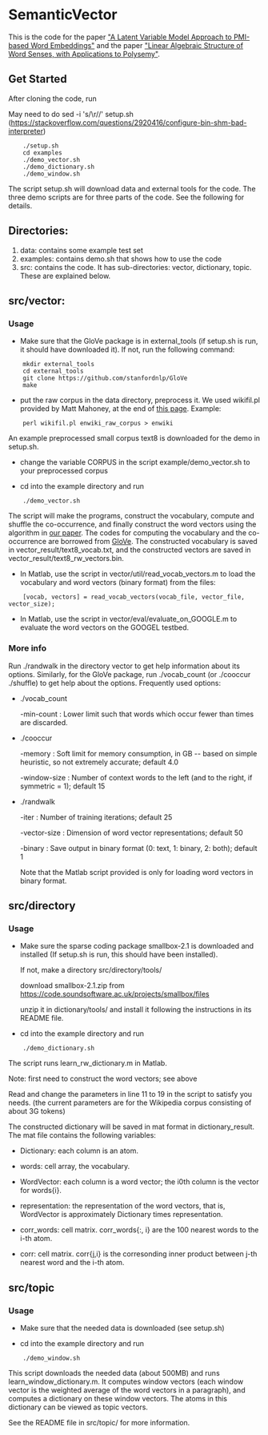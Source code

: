 # SemanticVector

This is the code for the paper ["A Latent Variable Model Approach to PMI-based Word Embeddings"](https://arxiv.org/abs/1502.03520) and the paper ["Linear Algebraic Structure of Word Senses, with Applications to Polysemy"](https://arxiv.org/abs/1601.03764).

## Get Started
After cloning the code, run

May need to do sed -i 's/\r//' setup.sh (https://stackoverflow.com/questions/2920416/configure-bin-shm-bad-interpreter)

```
	./setup.sh
	cd examples
	./demo_vector.sh
	./demo_dictionary.sh
	./demo_window.sh
```

The script setup.sh will download data and external tools for the code. The three demo scripts are for three parts of the code. See the following for details.

## Directories:
1. data: contains some example test set
2. examples: contains demo.sh that shows how to use the code
3. src: contains the code. It has sub-directories: vector, dictionary, topic. These are explained below.


## src/vector:

### Usage
 
* Make sure that the GloVe package is in external_tools (if setup.sh is run, it should have downloaded it). If not, run the following command:

```
    mkdir external_tools
	cd external_tools
    git clone https://github.com/stanfordnlp/GloVe 
	make
```

* put the raw corpus in the data directory, preprocess it. We used wikifil.pl provided by Matt Mahoney, at the end of [this page](http://mattmahoney.net/dc/textdata). Example:

```
    perl wikifil.pl enwiki_raw_corpus > enwiki
```

An example preprocessed small corpus text8 is downloaded for the demo in setup.sh.
	
* change the variable CORPUS in the script example/demo_vector.sh to your preprocessed corpus

* cd into the example directory and run

```
    ./demo_vector.sh
```	

The script will make the programs, construct the vocabulary, compute and shuffle the co-occurrence, and finally construct the word vectors using the algorithm in [our paper](http://arxiv.org/abs/1502.03520).  The codes for computing the vocabulary and the co-occurrence are borrowed from [GloVe](http://nlp.stanford.edu/projects/glove/).
The constructed vocabulary is saved in vector_result/text8_vocab.txt, and the constructed vectors are saved in vector_result/text8_rw_vectors.bin.
	
* In Matlab, use the script in vector/util/read_vocab_vectors.m to load the vocabulary and word vectors (binary format) from the files: 

```
    [vocab, vectors] = read_vocab_vectors(vocab_file, vector_file, vector_size);
```

* In Matlab, use the script in vector/eval/evaluate_on_GOOGLE.m to evaluate the word vectors on the GOOGEL testbed.

### More info

Run ./randwalk in the directory vector to get help information about its options. Similarly, for the GloVe package, run ./vocab_count (or ./cooccur ./shuffle) to get help about the options. 
Frequently used options:

* ./vocab_count

    -min-count <int>: Lower limit such that words which occur fewer than <int> times are discarded.
	
* ./cooccur 

    -memory <float>: Soft limit for memory consumption, in GB -- based on simple heuristic, so not extremely accurate; default 4.0
	
    -window-size <int>: Number of context words to the left (and to the right, if symmetric = 1); default 15
	
* ./randwalk

    -iter <int>: Number of training iterations; default 25 
	
    -vector-size <int>: Dimension of word vector representations; default 50
	
    -binary <int>: Save output in binary format (0: text, 1: binary, 2: both); default 1
	
    Note that the Matlab script provided is only for loading word vectors in binary format.
    
	
	
## src/directory

### Usage 

* Make sure the sparse coding package smallbox-2.1 is downloaded and installed (If setup.sh is run, this should have been installed). 
 
  If not, make a directory src/directory/tools/
   
  download smallbox-2.1.zip from https://code.soundsoftware.ac.uk/projects/smallbox/files
  
  unzip it in dictionary/tools/ and install it following the instructions in its README file.

* cd into the example directory and run

```
    ./demo_dictionary.sh
```	

The script runs learn_rw_dictionary.m in Matlab.

Note: first need to construct the word vectors; see above

Read and change the parameters in line 11 to 19 in the script to satisfy you needs. (the current parameters are for the Wikipedia corpus consisting of about 3G tokens) 

The constructed dictionary will be saved in mat format in dictionary_result. The mat file contains the following variables:

* Dictionary: each column is an atom.

* words: cell array, the vocabulary.

* WordVector: each column is a word vector; the i0th column is the vector for words{i}.

* representation: the representation of the word vectors, that is, WordVector is approximately Dictionary times representation.

* corr_words: cell matrix. corr_words{:, i} are the 100 nearest words to the i-th atom.

* corr: cell matrix. corr{j,i} is the corresonding inner product between j-th nearest word and the i-th atom.
	
	

## src/topic

### Usage 

* Make sure that the needed data is downloaded (see setup.sh)

* cd into the example directory and run

```
    ./demo_window.sh
```	

This script downloads the needed data (about 500MB) and runs learn_window_dictionary.m. It computes window vectors (each window vector is the weighted average of the word vectors in a paragraph), and computes a dictionary on these window vectors. The atoms in this dictionary can be viewed as topic vectors.

See the README file in src/topic/ for more information.
